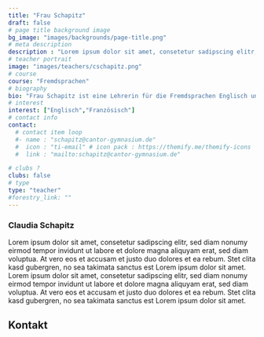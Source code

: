 ```yaml
---
title: "Frau Schapitz"
draft: false
# page title background image
bg_image: "images/backgrounds/page-title.png"
# meta description
description : "Lorem ipsum dolor sit amet, consetetur sadipscing elitr, sed diam nonumy eirmod tempor invidunt ut labore et dolore magna aliquyam"
# teacher portrait
image: "images/teachers/cschapitz.png"
# course
course: "Fremdsprachen"
# biography
bio: "Frau Schapitz ist eine Lehrerin für die Fremdsprachen Englisch und Französisch und die stellvertretende Schulleiterin an unserer Schule."
# interest
interest: ["Englisch","Französisch"]
# contact info
contact:
  # contact item loop
  #- name : "schapitz@cantor-gymnasium.de"
  #  icon : "ti-email" # icon pack : https://themify.me/themify-icons
  #  link : "mailto:schapitz@cantor-gymnasium.de"

# clubs ?
clubs: false
# type
type: "teacher"
#forestry_link: ""
---
```


### Claudia Schapitz

Lorem ipsum dolor sit amet, consetetur sadipscing elitr, sed diam nonumy eirmod tempor invidunt ut labore et dolore magna aliquyam erat, sed diam voluptua. At vero eos et accusam et justo duo dolores et ea rebum. Stet clita kasd gubergren, no sea takimata sanctus est Lorem ipsum dolor sit amet. Lorem ipsum dolor sit amet, consetetur sadipscing elitr, sed diam nonumy eirmod tempor invidunt ut labore et dolore magna aliquyam erat, sed diam voluptua. At vero eos et accusam et justo duo dolores et ea rebum. Stet clita kasd gubergren, no sea takimata sanctus est Lorem ipsum dolor sit amet.

## Kontakt
